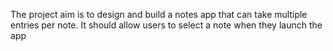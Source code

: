 The project aim is to design and build a notes app that can take multiple entries per note. It should allow users to select a note when they launch the app
